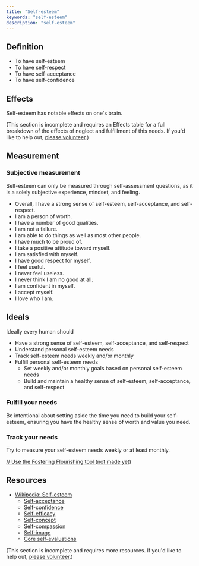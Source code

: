 ```yaml
---
title: "Self-esteem"
keywords: "self-esteem"
description: "self-esteem"
---
```


## Definition

- To have self-esteem
- To have self-respect
- To have self-acceptance
- To have self-confidence

## Effects

Self-esteem has notable effects on one's brain.

(This section is incomplete and requires an Effects table for a full breakdown of the effects of neglect and fulfillment of this needs. If you'd like to help out, [please volunteer](https://docs.google.com/forms/d/e/1FAIpQLSefwCNdvxgpY6hQZ-FEnwmCHdZFOCD5WXwIMNeKmSDVSh9A2g/viewform?usp=pp_url&entry.1605531621=Self-esteem&entry.136454288=Effects).)

## Measurement

### Subjective measurement

Self-esteem can only be measured through self-assessment questions, as it is a solely subjective experience, mindset, and feeling.

- Overall, I have a strong sense of self-esteem, self-acceptance, and self-respect.
- I am a person of worth.
- I have a number of good qualities.
- I am not a failure.
- I am able to do things as well as most other people.
- I have much to be proud of.
- I take a positive attitude toward myself.
- I am satisfied with myself.
- I have good respect for myself.
- I feel useful.
- I never feel useless.
- I never think I am no good at all.
- I am confident in myself.
- I accept myself.
- I love who I am.

## Ideals

Ideally every human should

- Have a strong sense of self-esteem, self-acceptance, and self-respect
- Understand personal self-esteem needs
- Track self-esteem needs weekly and/or monthly
- Fulfill personal self-esteem needs
  - Set weekly and/or monthly goals based on personal self-esteem needs
  - Build and maintain a healthy sense of self-esteem, self-acceptance, and self-respect

### Fulfill your needs

Be intentional about setting aside the time you need to build your self-esteem, ensuring you have the healthy sense of worth and value you need.

### Track your needs

Try to measure your self-esteem needs weekly or at least monthly.

[// Use the Fostering Flourishing tool (not made yet)](#/)

## Resources

- [Wikipedia: Self-esteem](https://en.wikipedia.org/wiki/Self-esteem)
  - [Self-acceptance](https://en.wikipedia.org/wiki/Self-acceptance)
  - [Self-confidence](https://en.wikipedia.org/wiki/Self-confidence)
  - [Self-efficacy](https://en.wikipedia.org/wiki/Self-efficacy)
  - [Self-concept](https://en.wikipedia.org/wiki/Self-concept)
  - [Self-compassion](https://en.wikipedia.org/wiki/Self-compassion)
  - [Self-image](https://en.wikipedia.org/wiki/Self-image)
  - [Core self-evaluations](https://en.wikipedia.org/wiki/Core_self-evaluations)

(This section is incomplete and requires more resources. If you'd like to help out, [please volunteer](https://docs.google.com/forms/d/e/1FAIpQLSefwCNdvxgpY6hQZ-FEnwmCHdZFOCD5WXwIMNeKmSDVSh9A2g/viewform?usp=pp_url&entry.1605531621=Self-esteem&entry.136454288=Resources).)
